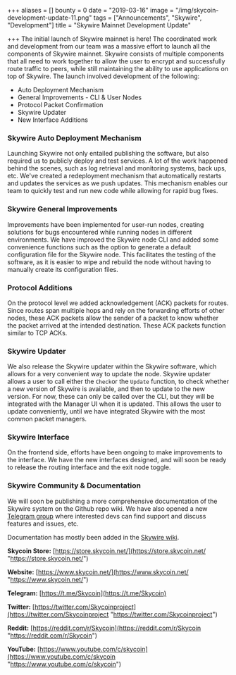 +++
aliases = []
bounty = 0
date = "2019-03-16"
image = "/img/skycoin-development-update-11.png"
tags = ["Announcements", "Skywire", "Development"]
title = "Skywire Mainnet Development Update"

+++
The initial launch of Skywire mainnet is here! The coordinated work and development from our team was a massive effort to launch all the components of Skywire mainnet. Skywire consists of multiple components that all need to work together to allow the user to encrypt and successfully route traffic to peers, while still maintaining the ability to use applications on top of Skywire. The launch involved development of the following:

-   Auto Deployment Mechanism
-   General Improvements - CLI & User Nodes
-   Protocol Packet Confirmation
-   Skywire Updater
-   New Interface Additions

### Skywire Auto Deployment Mechanism

Launching Skywire not only entailed publishing the software, but also required us to publicly deploy and test services. A lot of the work happened behind the scenes, such as log retrieval and monitoring systems, back ups, etc. We've created a redeployment mechanism that automatically restarts and updates the services as we push updates. This mechanism enables our team to quickly test and run new code while allowing for rapid bug fixes.

### Skywire General Improvements

Improvements have been implemented for user-run nodes, creating solutions for bugs encountered while running nodes in different environments. We have improved the Skywire node CLI and added some convenience functions such as the option to generate a default configuration file for the Skywire node. This facilitates the testing of the software, as it is easier to wipe and rebuild the node without having to manually create its configuration files.

### Protocol Additions

On the protocol level we added acknowledgement (ACK) packets for routes. Since routes span multiple hops and rely on the forwarding efforts of other nodes, these ACK packets allow the sender of a packet to know whether the packet arrived at the intended destination. These ACK packets function similar to TCP ACKs.


### Skywire Updater

We also release the Skywire updater within the Skywire software, which allows for a very convenient way to update the node. Skywire updater allows a user to call either the `Check`or the `Update` function, to check whether a new version of Skywire is available, and then to update to the new version. For now, these can only be called over the CLI, but they will be integrated with the Manager UI when it is updated. This allows the user to update conveniently, until we have integrated Skywire with the most common packet managers.

### Skywire Interface

On the frontend side, efforts have been ongoing to make improvements to the interface. We have the new interfaces designed, and will soon be ready to release the routing interface and the exit node toggle.

### Skywire Community & Documentation

We will soon be publishing a more comprehensive documentation of the Skywire system on the Github repo wiki. We have also opened a new [Telegram group](https://t.me/SkywireMainnet) where interested devs can find support and discuss features and issues, etc.

Documentation has mostly been added in the [Skywire wiki](https://github.com/skycoin/skywire/wiki). 

**Skycoin Store:** [https://store.skycoin.net/](https://store.skycoin.net/ "https://store.skycoin.net/")

**Website:** [https://www.skycoin.net/](https://www.skycoin.net/ "https://www.skycoin.net/")

**Telegram:** [https://t.me/Skycoin](https://t.me/Skycoin)

**Twitter:** [https://twitter.com/Skycoinproject](https://twitter.com/Skycoinproject "https://twitter.com/Skycoinproject")

**Reddit:** [https://reddit.com/r/Skycoin](https://reddit.com/r/Skycoin "https://reddit.com/r/Skycoin")

**YouTube:** [https://www.youtube.com/c/skycoin](https://www.youtube.com/c/skycoin "https://www.youtube.com/c/skycoin")

